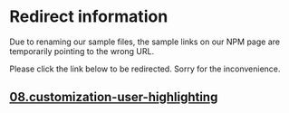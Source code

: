 # Redirect information

Due to renaming our sample files, the sample links on our NPM page are temporarily pointing to the wrong URL. 

Please click the link below to be redirected. Sorry for the inconvenience.

## [08.customization-user-highlighting](./../08.customization-user-highlighting/README.md)